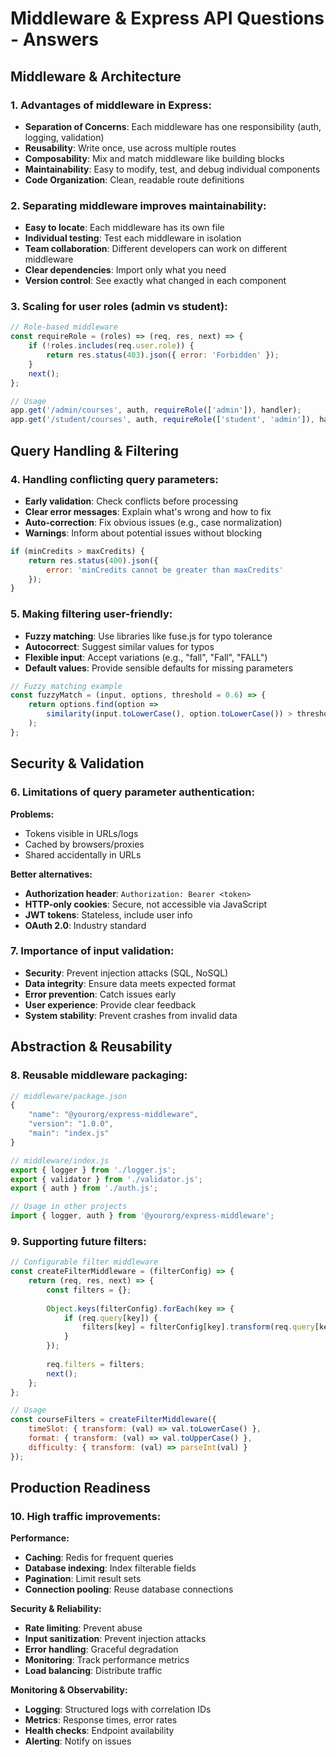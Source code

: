 # Middleware & Express API Questions - Answers

## Middleware & Architecture

### 1. Advantages of middleware in Express:
- **Separation of Concerns**: Each middleware has one responsibility (auth, logging, validation)
- **Reusability**: Write once, use across multiple routes
- **Composability**: Mix and match middleware like building blocks
- **Maintainability**: Easy to modify, test, and debug individual components
- **Code Organization**: Clean, readable route definitions

### 2. Separating middleware improves maintainability:
- **Easy to locate**: Each middleware has its own file
- **Individual testing**: Test each middleware in isolation
- **Team collaboration**: Different developers can work on different middleware
- **Clear dependencies**: Import only what you need
- **Version control**: See exactly what changed in each component

### 3. Scaling for user roles (admin vs student):
```javascript
// Role-based middleware
const requireRole = (roles) => (req, res, next) => {
    if (!roles.includes(req.user.role)) {
        return res.status(403).json({ error: 'Forbidden' });
    }
    next();
};

// Usage
app.get('/admin/courses', auth, requireRole(['admin']), handler);
app.get('/student/courses', auth, requireRole(['student', 'admin']), handler);
```

## Query Handling & Filtering

### 4. Handling conflicting query parameters:
- **Early validation**: Check conflicts before processing
- **Clear error messages**: Explain what's wrong and how to fix
- **Auto-correction**: Fix obvious issues (e.g., case normalization)
- **Warnings**: Inform about potential issues without blocking

```javascript
if (minCredits > maxCredits) {
    return res.status(400).json({
        error: 'minCredits cannot be greater than maxCredits'
    });
}
```

### 5. Making filtering user-friendly:
- **Fuzzy matching**: Use libraries like fuse.js for typo tolerance
- **Autocorrect**: Suggest similar values for typos
- **Flexible input**: Accept variations (e.g., "fall", "Fall", "FALL")
- **Default values**: Provide sensible defaults for missing parameters

```javascript
// Fuzzy matching example
const fuzzyMatch = (input, options, threshold = 0.6) => {
    return options.find(option => 
        similarity(input.toLowerCase(), option.toLowerCase()) > threshold
    );
};
```

## Security & Validation

### 6. Limitations of query parameter authentication:
**Problems:**
- Tokens visible in URLs/logs
- Cached by browsers/proxies
- Shared accidentally in URLs

**Better alternatives:**
- **Authorization header**: `Authorization: Bearer <token>`
- **HTTP-only cookies**: Secure, not accessible via JavaScript
- **JWT tokens**: Stateless, include user info
- **OAuth 2.0**: Industry standard

### 7. Importance of input validation:
- **Security**: Prevent injection attacks (SQL, NoSQL)
- **Data integrity**: Ensure data meets expected format
- **Error prevention**: Catch issues early
- **User experience**: Provide clear feedback
- **System stability**: Prevent crashes from invalid data

## Abstraction & Reusability

### 8. Reusable middleware packaging:
```javascript
// middleware/package.json
{
    "name": "@yourorg/express-middleware",
    "version": "1.0.0",
    "main": "index.js"
}

// middleware/index.js
export { logger } from './logger.js';
export { validator } from './validator.js';
export { auth } from './auth.js';

// Usage in other projects
import { logger, auth } from '@yourorg/express-middleware';
```

### 9. Supporting future filters:
```javascript
// Configurable filter middleware
const createFilterMiddleware = (filterConfig) => {
    return (req, res, next) => {
        const filters = {};
        
        Object.keys(filterConfig).forEach(key => {
            if (req.query[key]) {
                filters[key] = filterConfig[key].transform(req.query[key]);
            }
        });
        
        req.filters = filters;
        next();
    };
};

// Usage
const courseFilters = createFilterMiddleware({
    timeSlot: { transform: (val) => val.toLowerCase() },
    format: { transform: (val) => val.toUpperCase() },
    difficulty: { transform: (val) => parseInt(val) }
});
```

## Production Readiness

### 10. High traffic improvements:

**Performance:**
- **Caching**: Redis for frequent queries
- **Database indexing**: Index filterable fields
- **Pagination**: Limit result sets
- **Connection pooling**: Reuse database connections

**Security & Reliability:**
- **Rate limiting**: Prevent abuse
- **Input sanitization**: Prevent injection attacks
- **Error handling**: Graceful degradation
- **Monitoring**: Track performance metrics
- **Load balancing**: Distribute traffic

**Monitoring & Observability:**
- **Logging**: Structured logs with correlation IDs
- **Metrics**: Response times, error rates
- **Health checks**: Endpoint availability
- **Alerting**: Notify on issues